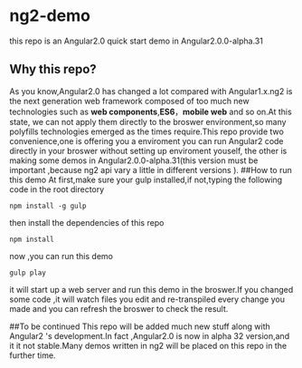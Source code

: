 # ng2-demo
this repo is an Angular2.0 quick start demo in Angular2.0.0-alpha.31
## Why this repo?
As you know,Angular2.0 has changed a lot compared with Angular1.x.ng2 is the next generation web framework composed of too
much new technologies such as **web components**,**ES6**，**mobile web** and so on.At this state, we can not apply them directly to
the broswer environment,so many polyfills technologies emerged as the times require.This repo provide two convenience,one is 
offering you a enviroment you can run Angular2 code directly in your broswer without setting up enviroment youself, the other is 
making some demos in Angular2.0.0-alpha.31(this version must be important ,because ng2 api vary a little in different versions ).
##How to run this demo
At first,make sure your gulp installed,if not,typing the following code in the root directory

    npm install -g gulp

then install the dependencies of this repo

    npm install

now ,you can run this demo 

    gulp play
it will start up a web server and run this demo in the broswer.If you changed some code ,it will watch files you edit and 
re-transpiled every change you made and you can refresh the broswer to check the result.

##To be continued
This repo will be  added much new stuff along with Angular2 's development.In fact ,Angular2.0 is now in alpha 32 version,and
it it not stable.Many demos written in ng2 will be placed on this repo in the further time. 
